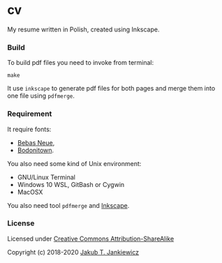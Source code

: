 # cv

My resume written in Polish, created using Inkscape.

### Build

To build pdf files you need to invoke from terminal:

```
make
```

It use `inkscape` to generate pdf files for both pages and merge them into one file using `pdfmerge`.

### Requirement

It require fonts:

* [Bebas Neue](https://www.dafont.com/bebas-neue.font),
* [Bodonitown](https://www.dafont.com/Bodonitown.font).

You also need some kind of Unix environment:

* GNU/Linux Terminal
* Windows 10 WSL,  GitBash or Cygwin
* MacOSX

You also need tool `pdfmerge` and [Inkscape](https://inkscape.org/).

### License

Licensed under [Creative Commons Attribution-ShareAlike](https://creativecommons.org/licenses/by-sa/3.0/)

Copyright (c) 2018-2020 [Jakub T. Jankiewicz](https://jcubic.pl/me)

